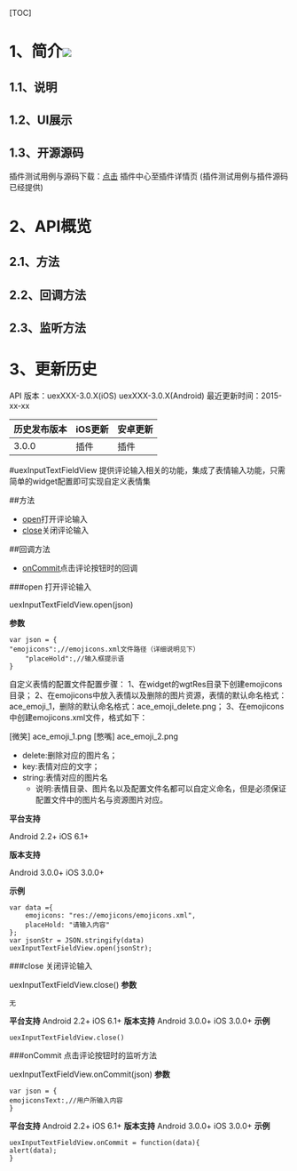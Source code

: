 [TOC]
# 1、简介[![](http://appcan-download.oss-cn-beijing.aliyuncs.com/%E5%85%AC%E6%B5%8B%2Fgf.png)]()
## 1.1、说明

## 1.2、UI展示

## 1.3、开源源码
插件测试用例与源码下载：[点击](xxxx ) 插件中心至插件详情页 (插件测试用例与插件源码已经提供)

# 2、API概览

## 2.1、方法

## 2.2、回调方法

## 2.3、监听方法

# 3、更新历史
API 版本：uexXXX-3.0.X(iOS) uexXXX-3.0.X(Android)
最近更新时间：2015-xx-xx

| 历史发布版本 | iOS更新 | 安卓更新 |
| ------------ | ------------ | ------------ |
| 3.0.0 | 插件 | 插件|

#uexInputTextFieldView
提供评论输入相关的功能，集成了表情输入功能，只需简单的widget配置即可实现自定义表情集


##方法
* [open](#open)打开评论输入
* [close](#close)关闭评论输入

##回调方法
* [onCommit](#oncommit)点击评论按钮时的回调






###open
打开评论输入

uexInputTextFieldView.open(json)

**参数**
```
var json = {
"emojicons":,//emojicons.xml文件路径（详细说明见下）
    "placeHold":,//输入框提示语
}
```

自定义表情的配置文件配置步骤：
1、在widget的wgtRes目录下创建emojicons目录；
2、在emojicons中放入表情以及删除的图片资源，表情的默认命名格式：
ace_emoji_1，删除的默认命名格式：ace_emoji_delete.png；
3、在emojicons中创建emojicons.xml文件，格式如下：


<?xml version="1.0" encoding="utf-8"?>
<emojicons delete="ace_emoji_delete.png ">
  <key>[微笑]</key>
   <string> ace_emoji_1.png</string>
   <key>[憋嘴]</key>
   <string> ace_emoji_2.png</string>
</emojicons>




* delete:删除对应的图片名；
* key:表情对应的文字；
* string:表情对应的图片名
    * 说明:表情目录、图片名以及配置文件名都可以自定义命名，但是必须保证配置文件中的图片名与资源图片对应。

**平台支持**

Android 2.2+
iOS 6.1+

**版本支持**

Android 3.0.0+
iOS 3.0.0+

**示例**
```
var data ={
    emojicons: "res://emojicons/emojicons.xml",
    placeHold: "请输入内容"
};
var jsonStr = JSON.stringify(data)
uexInputTextFieldView.open(jsonStr);

```
###close
 关闭评论输入

uexInputTextFieldView.close()
**参数**

```
无
```
**平台支持**
Android 2.2+
iOS 6.1+
**版本支持**
Android 3.0.0+
iOS 3.0.0+
**示例**
```
uexInputTextFieldView.close()

```

###onCommit
 点击评论按钮时的监听方法

uexInputTextFieldView.onCommit(json)
**参数**

```
var json = {
emojiconsText:,//用户所输入内容
}

```
**平台支持**
Android 2.2+
iOS 6.1+
**版本支持**
Android 3.0.0+
iOS 3.0.0+
**示例**
```
uexInputTextFieldView.onCommit = function(data){
alert(data);
}

```
